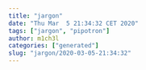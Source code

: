```yaml
---
title: "jargon"
date: "Thu Mar  5 21:34:32 CET 2020"
tags: ["jargon", "pipotron"]
author: m1ch3l
categories: ["generated"]
slug: "jargon/2020-03-05-21:34:32"
---
```



